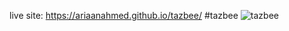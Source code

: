 live site: https://ariaanahmed.github.io/tazbee/
#tazbee
![tazbee](https://user-images.githubusercontent.com/121677432/214937720-dbb94fe7-cbd8-4997-abab-43f7c306242c.png)
